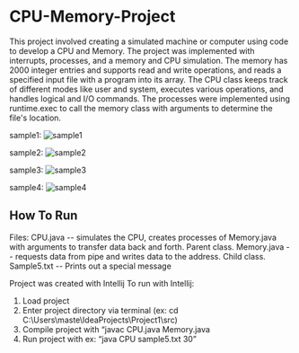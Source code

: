 # CPU-Memory-Project

This project involved creating a simulated machine or computer using code to develop a CPU and Memory. The project was implemented with interrupts, processes, and a memory and CPU simulation. The memory has 2000 integer entries and supports read and write operations, and reads a specified input file with a program into its array. The CPU class keeps track of different modes like user and system, executes various operations, and handles logical and I/O commands. The processes were implemented using runtime.exec to call the memory class with arguments to determine the file's location. 

sample1: ![sample1](https://user-images.githubusercontent.com/100010326/236336369-8beec43c-cdd5-4c7f-9a0d-4d0f28fba115.PNG)

sample2: ![sample2](https://user-images.githubusercontent.com/100010326/236336394-6d5d72cd-de0c-45e7-936e-91968bc06747.PNG)

sample3: ![sample3](https://user-images.githubusercontent.com/100010326/236336410-47071a00-7991-4bb9-bec8-49bb3b46e817.PNG)

sample4: ![sample4](https://user-images.githubusercontent.com/100010326/236336430-132cbdcd-b049-4aca-99dd-19123f006873.PNG)

## How To Run

﻿Files:
CPU.java -- simulates the CPU, creates processes of Memory.java with arguments to transfer data back and forth. Parent class.
Memory.java -- requests data from pipe and writes data to the address. Child class.
Sample5.txt -- Prints out a special message


Project was created with Intellij
To run with Intellij:
1. Load project
2. Enter project directory via terminal (ex: cd C:\Users\maste\IdeaProjects\Project1\src)
3. Compile project with “javac CPU.java Memory.java
4. Run project with ex: “java CPU sample5.txt 30”
